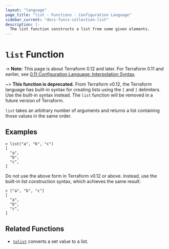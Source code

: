 ```yaml
---
layout: "language"
page_title: "list - Functions - Configuration Language"
sidebar_current: "docs-funcs-collection-list"
description: |-
  The list function constructs a list from some given elements.
---
```


# `list` Function

-> **Note:** This page is about Terraform 0.12 and later. For Terraform 0.11 and
earlier, see
[0.11 Configuration Language: Interpolation Syntax](../../configuration-0-11/interpolation.html).

~> **This function is deprecated.** From Terraform v0.12, the Terraform
language has built-in syntax for creating lists using the `[` and `]`
delimiters. Use the built-in syntax instead. The `list` function will be
removed in a future version of Terraform.

`list` takes an arbitrary number of arguments and returns a list containing
those values in the same order.

## Examples

```
> list("a", "b", "c")
[
  "a",
  "b",
  "c",
]
```

Do not use the above form in Terraform v0.12 or above. Instead, use the
built-in list construction syntax, which achieves the same result:

```
> ["a", "b", "c"]
[
  "a",
  "b",
  "c",
]
```

## Related Functions

* [`tolist`](./tolist.html) converts a set value to a list.
